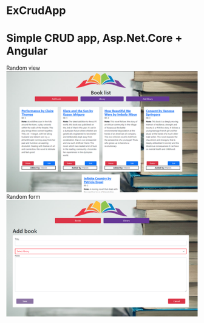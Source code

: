 # ExCrudApp
# Simple CRUD app, Asp.Net.Core + Angular 




Random view
![Book List](booklist.png)
Random form
![Book List Form](booklistform.png)
